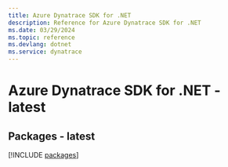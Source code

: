 ```yaml
---
title: Azure Dynatrace SDK for .NET
description: Reference for Azure Dynatrace SDK for .NET
ms.date: 03/29/2024
ms.topic: reference
ms.devlang: dotnet
ms.service: dynatrace
---
```

# Azure Dynatrace SDK for .NET - latest
## Packages - latest
[!INCLUDE [packages](dynatrace-index.md)]
